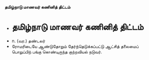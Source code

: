 **தமிழ்நாடு மாணவர் கணினித் திட்டம்**
- # தமிழ்நாடு மாணவர் கணினித் திட்டம்
- n. (வர.) தண்டலர்
- ரோமரிடையே ஆண்டுதோறும் தேர்ந்தெடுக்கப்பட்டு ஆட்சித் தலைமைப் பொறுப்பிற் பங்கு கொண்டிருந்த குற்றவியல் நடுவர்.

